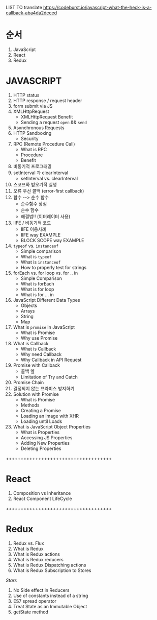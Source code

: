 LIST TO translate
https://codeburst.io/javascript-what-the-heck-is-a-callback-aba4da2deced


# 순서
1. JavaScript
2. React
3. Redux



# JAVASCRIPT

1. HTTP status
2. HTTP response / request header
3. form submit via JS
4. XMLHttpRequest
    - XMLHttpRequest Benefit
    - Sending a request `open` && `send`
5. Asynchronous Requests
6. HTTP Sandboxing
    - Security
7. RPC (Remote Procedure Call)
    - What is RPC
    - Procedure
    - Benefit
8. 비동기적 프로그래밍
9. setInterval 과 clearInterval
    - setInterval vs. clearInterval
10. 스코프와 빋오기적 실행
11. 오류 우선 콜백 (error-first callback)
12. 함수 --> 순수 함수
    - 순수함수 장점
    - 순수 함수
    - 해결법!! (이터레이터 사용)
13. IIFE / 비동기적 코드
    - IIFE 이용사례
    - IIFE way EXAMPLE
    - BLOCK SCOPE way EXAMPLE
14. `typeof` vs. `instanceof`
    - Simple comparison
    - What is `typeof`
    - What is `instanceof`
    - How to properly test for strings
15. forEach vs. for loop vs. for .. in
    - Simple Comparison
    - What is forEach
    - What is for loop
    - What is for ... in
16. JavaScript Different Data Types
    - Objects
    - Arrays
    - String
    - Map
17. What is `promise` in JavaScript
    - What is Promise
    - Why use Promise
18. What is Callback
    - What is Callback
    - Why need Callback
    - Why Callback in API Request
19. Promise with Callback
    - 콜백 헬
    - Limitation of Try and Catch
20. Promise Chain
21. 결정되지 않는 프라미스 방지하기
22. Solution with Promise
    - What is Promise
    - Methods
    - Creating a Promise
    - Loading an image with XHR
    - Loading until Loads
23. What is JavaScript Object Properties
    - What is Properties
    - Accessing JS Properties
    - Adding New Properties
    - Deleting Properties

++++++++++++++++++++++++++++++++++++

# React
1. Composition vs Inheritance
2. React Component LifeCycle

++++++++++++++++++++++++++++++++++++

# Redux

1. Redux vs. Flux
2. What is Redux
3. What is Redux actions
4. What is Redux reducers
5. What is Redux Dispatching actions
6. What is Redux Subscription to Stores


*Stars*
1. No Side effect in Reducers
2. Use of constants instead of a string
3. ES7 spread operator
4. Treat State as an Immutable Object
5. getState method
